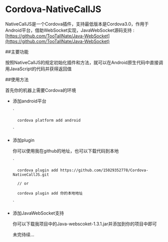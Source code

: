 # Cordova-NativeCallJS

NativeCallJS是一个Cordova插件，支持最低版本是Cordova3.0，作用于Android平台，借助WebSocket实现，JavaWebSocket源码支持 : [https://github.com/TooTallNate/Java-WebSocket](https://github.com/TooTallNate/Java-WebSocket)

##主要功能

按照NativeCallJS的规定初始化插件和方法，就可以在Android原生代码中直接调用JavaScript的代码并获得返回值

##使用方法

首先你的机器上需要Cordova的环境

- 添加android平台

	`

		cordova platform add android
	`

- 添加plugin
  
	你可以使用我在github的地址，也可以下载代码到本地
	
	`
		
		cordova plugin add https://github.com/15029352778/Cordova-NativeCallJS.git
		
		// or
		
		cordova plugin add 你的本地地址

	`
- 添加JavaWebSocket支持
	
	你可以下载我项目中的Java-webscoket-1.3.1.jar并添加到你的项目中即可

	未完待续...